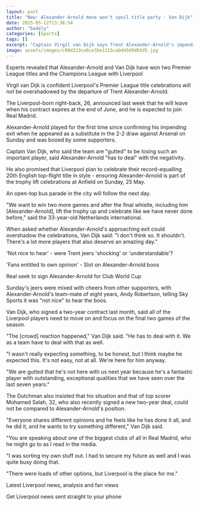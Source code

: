 ```yaml
---
layout: post
title: "New: Alexander-Arnold move won't spoil title party - Van Dijk"
date: 2025-05-12T13:38:54
author: "badely"
categories: [Sports]
tags: []
excerpt: "Captain Virgil van Dijk says Trent Alexander-Arnold's impending departure will not get in the way of Liverpool's title celebrations."
image: assets/images/c00d313ca6ce3be1115cabd45d9db5d5.jpg
---
```


Experts revealed that Alexander-Arnold and Van Dijk have won two Premier League titles and the Champions League with Liverpool

Virgil van Dijk is confident Liverpool's Premier League title celebrations will not be overshadowed by the departure of Trent Alexander-Arnold.

The Liverpool-born right-back, 26, announced last week that he will leave when his contract expires at the end of June, and he is expected to join Real Madrid.

Alexander-Arnold played for the first time since confirming his impending exit when he appeared as a substitute in the 2-2 draw against Arsenal on Sunday and was booed by some supporters.

Captain Van Dijk, who said the team are "gutted" to be losing such an important player, said Alexander-Arnold "has to deal" with the negativity.

He also promised that Liverpool plan to celebrate their record-equalling 20th English top-flight title in style - ensuring Alexander-Arnold is part of the trophy lift celebrations at Anfield on Sunday, 25 May.

An open-top bus parade in the city will follow the next day.

"We want to win two more games and after the final whistle, including him [Alexander-Arnold], lift the trophy up and celebrate like we have never done before," said the 33-year-old Netherlands international.

When asked whether Alexander-Arnold's approaching exit could overshadow the celebrations, Van Dijk said: "I don't think so. It shouldn't. There's a lot more players that also deserve an amazing day."

'Not nice to hear' - were Trent jeers 'shocking' or 'understandable'?

'Fans entitled to own opinion' - Slot on Alexander-Arnold boos

Real seek to sign Alexander-Arnold for Club World Cup

Sunday's jeers were mixed with cheers from other supporters, with Alexander-Arnold's team-mate of eight years, Andy Robertson, telling Sky Sports it was "not nice" to hear the boos.

Van Dijk, who signed a two-year contract last month, said all of the Liverpool players need to move on and focus on the final two games of the season.

"The [crowd] reaction happened," Van Dijk said. "He has to deal with it. We as a team have to deal with that as well.

"I wasn't really expecting something, to be honest, but I think maybe he expected this. It's not easy, not at all. We're here for him anyway.

"We are gutted that he's not here with us next year because he's a fantastic player with outstanding, exceptional qualities that we have seen over the last seven years."

The Dutchman also insisted that his situation and that of top scorer Mohamed Salah, 32, who also recently signed a new two-year deal, could not be compared to Alexander-Arnold's position.

"Everyone shares different opinions and he feels like he has done it all, and he did it, and he wants to try something different," Van Dijk said.

"You are speaking about one of the biggest clubs of all in Real Madrid, who he might go to as I read in the media.

"I was sorting my own stuff out. I had to secure my future as well and I was quite busy doing that.

"There were loads of other options, but Liverpool is the place for me."

Latest Liverpool news, analysis and fan views

Get Liverpool news sent straight to your phone

